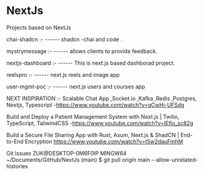# NextJs

Projects based on NextJs

chai-shadcn :-
------ shadcn -chai and code .

mystrymessage :-
------ allows clients to provide feedback.

nextjs-dashboard :-
------ This is next.js based dashborad project.

reelspro :-
------ next.js reels and image app

user-mgmt-poc :-
------ next.js users and courses app

NEXT INSPIRATION :-
Scalable Chat App ,Socket.io ,Kafka ,Redis ,Postgres, Nextjs, Typescript -https://www.youtube.com/watch?v=gCwHi-UFSdg

Build and Deploy a Patient Management System with Next.js | Twilio, TypeScript, TailwindCSS -https://www.youtube.com/watch?v=lEflo_sc82g

Build a Secure File Sharing App with Rust, Axum, Next.js & ShadCN | End-to-End Encryption
https://www.youtube.com/watch?v=t5w2dauFmhM

Git Issues
ZUK@DESKTOP-0M6F0IP MINGW64 ~/Documents/GitHub/NextJs (main)
$ git pull origin main --allow-unrelated-histories
